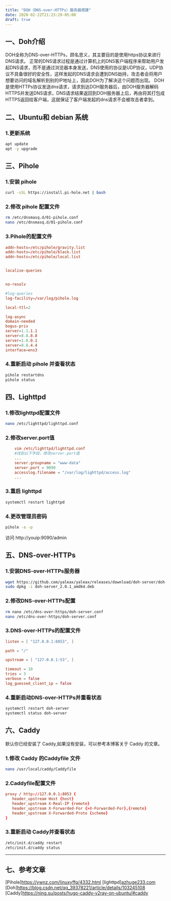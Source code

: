 ```yaml
---
title: "DOH（DNS-over-HTTPs）服务器搭建"
date: 2020-02-22T21:23:29-05:00
draft: true
---
```


## 一、Doh介绍
DOH全称为DNS-over-HTTPs，顾名思义，其主要目的是使用https协议来进行DNS请求。
正常的DNS请求过程是通过计算机上的DNS客户端程序来帮助用户发起DNS请求，而不是通过浏览器本身发送，DNS使用的协议是UDP协议，UDP协议不具备很好的安全性，这样发起的DNS请求会遭到DNS劫持，攻击者会将用户想要访问的域名解析到别的IP地址上，因此DOH为了解决这个问题而出现。
DOH是使用HTTPs协议发送dns请求，请求到达DOH服务器后，由DOH服务器解码HTTPS并发送DNS请求，DNS请求结果返回到DOH服务器上后，再由将其打包成HTTPS返回给客户端，这就保证了客户端发起的dns请求不会被攻击者拿到。


## 二、Ubuntu和 debian 系统  
### 1.更新系统
```bash
apt update
apt -y upgrade
```
## 三、Pihole
### 1.安装 pihole

```bash
curl -sSL https://install.pi-hole.net | bash
```
### 2.修改 pihole 配置文件
```bash
rm /etc/dnsmasq.d/01-pihole.conf
nano /etc/dnsmasq.d/01-pihole.conf
```
### 3.Pihole的配置文件
```conf
addn-hosts=/etc/pihole/gravity.list
addn-hosts=/etc/pihole/black.list
addn-hosts=/etc/pihole/local.list


localise-queries


no-resolv

#log-queries
log-facility=/var/log/pihole.log

local-ttl=2

log-async
domain-needed
bogus-priv
server=1.1.1.1
server=8.8.8.8
server=1.0.0.1
server=8.8.4.4
interface=ens3

```
### 4.重新启动 pihole 并查看状态
```bash
pihole restartdns
pihole status
```
## 四、Lighttpd
### 1.修改lighttpd配置文件

```bash
nano /etc/lighttpd/lighttpd.conf
```
### 2.修改server.port值

```conf
    vim /etc/lighttpd/lighttpd.conf
    #找到以下字段，修改server.port值
    ...
    server.groupname = "www-data"
    server.port = 9090
    accesslog.filename = "/var/log/lighttpd/access.log"
    ...
```
### 3.重启 lighttpd
```bash
systemctl restart lighttpd
```
### 4.更改管理员密码

```bash
pihole -a -p
```
访问 http://youip:9090/admin

## 五、DNS-over-HTTPs
### 1.安装DNS-over-HTTPs服务器

```bash
wget https://github.com/yaleax/yaleax/releases/download/doh-server/doh-server_2.0.1_amd64.deb
sudo dpkg -i doh-server_2.0.1_amd64.deb
```

### 2.修改DNS-over-HTTPs配置
```bash
rm nano /etc/dns-over-https/doh-server.conf
nano /etc/dns-over-https/doh-server.conf
```
### 3.DNS-over-HTTPs的配置文件
```conf
listen = [ "127.0.0.1:8053", ]

path = "/"

upstream = [ "127.0.0.1:53", ]

timeout = 10
tries = 3
verbose = false
log_guessed_client_ip = false
```

### 4.重新启动DNS-over-HTTPs并重看状态

```bash
systemctl restart doh-server
systemctl status doh-server
```
## 六、Caddy  
默认你已经安装了 Caddy,如果没有安装，可以参考本博客关于 Caddy 的文章。
### 1.修改 Caddy 的Caddyfile 文件
```bash
nano /usr/local/caddy/Caddyfile
```
### 2.Caddyfile配置文件
```conf
proxy / http://127.0.0.1:8053 {
   header_upstream Host {host}
   header_upstream X-Real-IP {remote}
   header_upstream X-Forwarded-For {>X-Forwarded-For},{remote}
   header_upstream X-Forwarded-Proto {scheme}
}
```
### 3.重新启动 Caddy并查看状态

```bash
/etc/init.d/caddy restart
/etc/init.d/caddy status
```
------
## 七、参考文章
[Pihole]<https://ywnz.com/linuxyffq/4332.html>
[lighttpd][azhuge233.com](https://azhuge233.com/%E6%9B%B4%E6%94%B9-pi-hole-%E7%BD%91%E9%A1%B5%E7%9B%91%E5%90%AC%E7%AB%AF%E5%8F%A3%E5%92%8C%E7%AE%A1%E7%90%86%E5%91%98%E5%AF%86%E7%A0%81/#geng_gai_jian_ting_duan_kou)
[Doh]<https://blog.csdn.net/qq_39378221/article/details/103245108>
[Caddy]<https://ning.su/posts/hugo-caddy-v2ray-on-ubuntu/#caddy>
